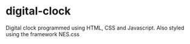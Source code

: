 # digital-clock

Digital clock programmed using HTML, CSS and Javascript. Also styled using the framework NES.css
